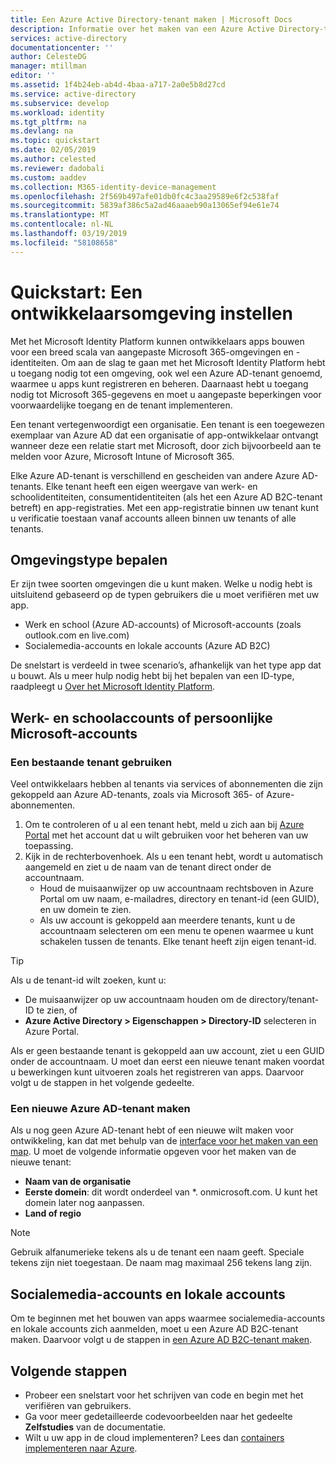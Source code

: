 ```yaml
---
title: Een Azure Active Directory-tenant maken | Microsoft Docs
description: Informatie over het maken van een Azure Active Directory-tenant voor het registreren en maken van toepassingen.
services: active-directory
documentationcenter: ''
author: CelesteDG
manager: mtillman
editor: ''
ms.assetid: 1f4b24eb-ab4d-4baa-a717-2a0e5b8d27cd
ms.service: active-directory
ms.subservice: develop
ms.workload: identity
ms.tgt_pltfrm: na
ms.devlang: na
ms.topic: quickstart
ms.date: 02/05/2019
ms.author: celested
ms.reviewer: dadobali
ms.custom: aaddev
ms.collection: M365-identity-device-management
ms.openlocfilehash: 2f569b497afe01db0fc4c3aa29589e6f2c538faf
ms.sourcegitcommit: 5839af386c5a2ad46aaaeb90a13065ef94e61e74
ms.translationtype: MT
ms.contentlocale: nl-NL
ms.lasthandoff: 03/19/2019
ms.locfileid: "58108658"
---
```

# <a name="quickstart-set-up-a-dev-environment"></a>Quickstart: Een ontwikkelaarsomgeving instellen

Met het Microsoft Identity Platform kunnen ontwikkelaars apps bouwen voor een breed scala van aangepaste Microsoft 365-omgevingen en -identiteiten. Om aan de slag te gaan met het Microsoft Identity Platform hebt u toegang nodig tot een omgeving, ook wel een Azure AD-tenant genoemd, waarmee u apps kunt registreren en beheren. Daarnaast hebt u toegang nodig tot Microsoft 365-gegevens en moet u aangepaste beperkingen voor voorwaardelijke toegang en de tenant implementeren.

Een tenant vertegenwoordigt een organisatie. Een tenant is een toegewezen exemplaar van Azure AD dat een organisatie of app-ontwikkelaar ontvangt wanneer deze een relatie start met Microsoft, door zich bijvoorbeeld aan te melden voor Azure, Microsoft Intune of Microsoft 365.

Elke Azure AD-tenant is verschillend en gescheiden van andere Azure AD-tenants. Elke tenant heeft een eigen weergave van werk- en schoolidentiteiten, consumentidentiteiten (als het een Azure AD B2C-tenant betreft) en app-registraties. Met een app-registratie binnen uw tenant kunt u verificatie toestaan vanaf accounts alleen binnen uw tenants of alle tenants.

## <a name="determining-environment-type"></a>Omgevingstype bepalen

Er zijn twee soorten omgevingen die u kunt maken. Welke u nodig hebt is uitsluitend gebaseerd op de typen gebruikers die u moet verifiëren met uw app.

* Werk en school (Azure AD-accounts) of Microsoft-accounts (zoals outlook.com en live.com)
* Socialemedia-accounts en lokale accounts (Azure AD B2C)

De snelstart is verdeeld in twee scenario’s, afhankelijk van het type app dat u bouwt. Als u meer hulp nodig hebt bij het bepalen van een ID-type, raadpleegt u [Over het Microsoft Identity Platform](about-microsoft-identity-platform.md).

## <a name="work-and-school-accounts-or-personal-microsoft-accounts"></a>Werk- en schoolaccounts of persoonlijke Microsoft-accounts

### <a name="use-an-existing-tenant"></a>Een bestaande tenant gebruiken

Veel ontwikkelaars hebben al tenants via services of abonnementen die zijn gekoppeld aan Azure AD-tenants, zoals via Microsoft 365- of Azure-abonnementen.

1. Om te controleren of u al een tenant hebt, meld u zich aan bij [Azure Portal](https://portal.azure.com) met het account dat u wilt gebruiken voor het beheren van uw toepassing.
1. Kijk in de rechterbovenhoek. Als u een tenant hebt, wordt u automatisch aangemeld en ziet u de naam van de tenant direct onder de accountnaam.
   * Houd de muisaanwijzer op uw accountnaam rechtsboven in Azure Portal om uw naam, e-mailadres, directory en tenant-id (een GUID), en uw domein te zien.
   * Als uw account is gekoppeld aan meerdere tenants, kunt u de accountnaam selecteren om een menu te openen waarmee u kunt schakelen tussen de tenants. Elke tenant heeft zijn eigen tenant-id.

> [!TIP]
> Als u de tenant-id wilt zoeken, kunt u:
> * De muisaanwijzer op uw accountnaam houden om de directory/tenant-ID te zien, of
> * **Azure Active Directory > Eigenschappen > Directory-ID** selecteren in Azure Portal.

Als er geen bestaande tenant is gekoppeld aan uw account, ziet u een GUID onder de accountnaam. U moet dan eerst een nieuwe tenant maken voordat u bewerkingen kunt uitvoeren zoals het registreren van apps. Daarvoor volgt u de stappen in het volgende gedeelte.

### <a name="create-a-new-azure-ad-tenant"></a>Een nieuwe Azure AD-tenant maken

Als u nog geen Azure AD-tenant hebt of een nieuwe wilt maken voor ontwikkeling, kan dat met behulp van de [interface voor het maken van een map](https://portal.azure.com/#create/Microsoft.AzureActiveDirectory). U moet de volgende informatie opgeven voor het maken van de nieuwe tenant:

- **Naam van de organisatie**
- **Eerste domein**: dit wordt onderdeel van *. onmicrosoft.com. U kunt het domein later nog aanpassen.
- **Land of regio**

> [!NOTE]
> Gebruik alfanumerieke tekens als u de tenant een naam geeft. Speciale tekens zijn niet toegestaan. De naam mag maximaal 256 tekens lang zijn.

## <a name="social-and-local-accounts"></a>Socialemedia-accounts en lokale accounts

Om te beginnen met het bouwen van apps waarmee socialemedia-accounts en lokale accounts zich aanmelden, moet u een Azure AD B2C-tenant maken. Daarvoor volgt u de stappen in [een Azure AD B2C-tenant maken](../../active-directory-b2c/tutorial-create-tenant.md).

## <a name="next-steps"></a>Volgende stappen

* Probeer een snelstart voor het schrijven van code en begin met het verifiëren van gebruikers. 
* Ga voor meer gedetailleerde codevoorbeelden naar het gedeelte **Zelfstudies** van de documentatie.
* Wilt u uw app in de cloud implementeren? Lees dan [containers implementeren naar Azure](https://docs.microsoft.com/azure/index#pivot=products&panel=containers). 
